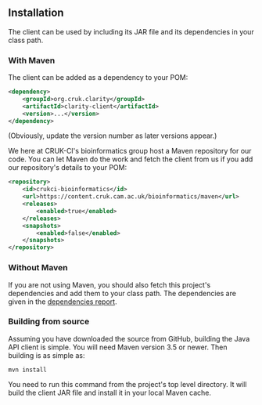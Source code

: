 ## Installation

The client can be used by including its JAR file and its dependencies
in your class path.

### With Maven

  The client can be added as a dependency to your POM:

```XML
<dependency>
    <groupId>org.cruk.clarity</groupId>
    <artifactId>clarity-client</artifactId>
    <version>...</version>
</dependency>
```

(Obviously, update the version number as later versions appear.)

We here at CRUK-CI's bioinformatics group host a Maven repository for
our code. You can let Maven do the work and fetch the client from us if
you add our repository's details to your POM:

```XML
<repository>
    <id>crukci-bioinformatics</id>
    <url>https://content.cruk.cam.ac.uk/bioinformatics/maven</url>
    <releases>
        <enabled>true</enabled>
    </releases>
    <snapshots>
        <enabled>false</enabled>
    </snapshots>
</repository>
```

### Without Maven

If you are not using Maven, you should also fetch this project's
dependencies and add them to your class path. The dependencies are given
in the [dependencies report](dependencies.html).

### Building from source

Assuming you have downloaded the source from GitHub, building the Java
API client is simple. You will need Maven version 3.5 or newer. Then building
is as simple as:

```
mvn install
```

You need to run this command from the project's top level directory. It will
build the client JAR file and install it in your local Maven cache.
